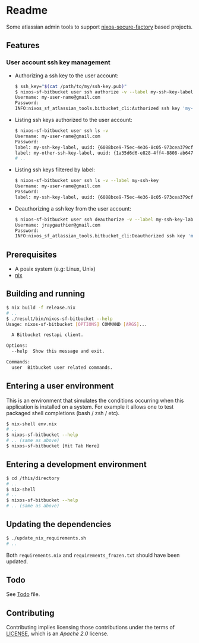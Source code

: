 Readme
======

Some atlassian admin tools to support [nixos-secure-factory] based projects.

Features
--------

### User account ssh key management

 -  Authorizing a ssh key to the user account:

    ```bash
    $ ssh_key="$(cat /path/to/my/ssh-key.pub)"
    $ nixos-sf-bitbucket user ssh authorize -v --label my-ssh-key-label "$ssh_key"
    Username: my-user-name@gmail.com
    Password:
    INFO:nixos_sf_atlassian_tools.bitbucket_cli:Authorized ssh key 'my-ssh-key-label' to ' my-user-name@gmail.com' user account.`{key_uuid: {6088bce9-75ec-4e36-8c05-973cea379cff}}`
    ```

 -  Listing ssh keys authorized to the user account:

    ```bash
    $ nixos-sf-bitbucket user ssh ls -v
    Username: my-user-name@gmail.com
    Password:
    label: my-ssh-key-label, uuid: {6088bce9-75ec-4e36-8c05-973cea379cff}
    label: my-other-ssh-key-label, uuid: {1a35d6d6-e828-4ff4-8808-ab64785cd81d}
    # ..
    ```

 -  Listing ssh keys filtered by label:

    ```bash
    $ nixos-sf-bitbucket user ssh ls -v --label my-ssh-key
    Username: my-user-name@gmail.com
    Password:
    label: my-ssh-key-label, uuid: {6088bce9-75ec-4e36-8c05-973cea379cff}
    ```

 -  Deauthorizing a ssh key from the user account:

    ```bash
    $ nixos-sf-bitbucket user ssh deauthorize -v --label my-ssh-key-label
    Username: jraygauthier@gmail.com
    Password:
    INFO:nixos_sf_atlassian_tools.bitbucket_cli:Deauthorized ssh key 'my-ssh-key-label' from 'my-user-name@gmail.com' user account.`{key_uuid: {6088bce9-75ec-4e36-8c05-973cea379cff}}`
    ```


Prerequisites
-------------

 -  A posix system (e.g: Linux, Unix)
 -  [nix](https://nixos.org/nix/download.html)


Building and running
--------------------

```bash
$ nix build -f release.nix
# ..
$ ./result/bin/nixos-sf-bitbucket --help
Usage: nixos-sf-bitbucket [OPTIONS] COMMAND [ARGS]...

  A Bitbucket restapi client.

Options:
  --help  Show this message and exit.

Commands:
  user  Bitbucket user related commands.
```


Entering a user environment
---------------------------

This is an environment that simulates the conditions occurring when this
application is installed on a system. For example it allows one to test packaged
shell completions (bash / zsh / etc).

```bash
$ nix-shell env.nix
# ..
$ nixos-sf-bitbucket --help
# .. (same as above)
$ nixos-sf-bitbucket [Hit Tab Here]
```


Entering a development environment
----------------------------------

```bash
$ cd /this/directory
# ..
$ nix-shell
# ..
$ nixos-sf-bitbucket --help
# .. (same as above)
```


Updating the dependencies
-------------------------

```bash
$ ./update_nix_requirements.sh
# ..
```

Both `requirements.nix` and `requirements_frozen.txt` should have been updated.


Todo
----

See [Todo](./TODO.md) file.


Contributing
------------

Contributing implies licensing those contributions under the terms of [LICENSE](./LICENSE), which is an *Apache 2.0* license.


[nixos-secure-factory]: https://github.com/jraygauthier/nixos-secure-factory

